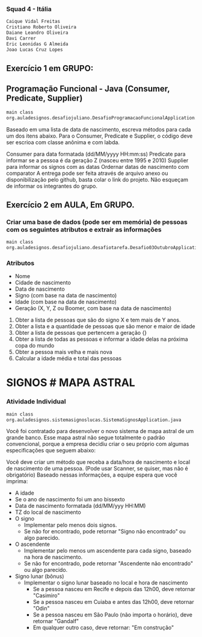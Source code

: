 ### Squad 4 - Itália

```bash
Caique Vidal Freitas
Cristiano Roberto Oliveira
Daiane Leandro Oliveira
Davi Carrer
Eric Leonidas G Almeida
Joao Lucas Cruz Lopes
```

## Exercício 1 em GRUPO:

## Programação Funcional - Java (Consumer, Predicate, Supplier)

```bash
main class
org.auladesignos.desafiojuliano.DesafioProgramacaoFuncionalApplication.java
```

Baseado em uma lista de data de nascimento, escreva métodos para cada um dos itens abaixo.
Para o Consumer, Predicate e Supplier, o código deve ser escrioa com classe anônima e com labda.

Consumer para data formatada (dd/MM/yyyy HH:mm:ss)
Predicate para informar se a pessoa é da geração Z (nasceu entre 1995 e 2010)
Supplier para informar os signos com as datas
Ordernar datas de nascimento com comparator
A entrega pode ser feita através de arquivo anexo ou disponibilização pelo github, basta colar o link do projeto. Não
esqueçam de informar os integrantes do grupo.

## Exercício 2 em AULA, Em GRUPO.

### Criar uma base de dados (pode ser em memória) de pessoas com os seguintes atributos e extrair as informações

```bash
main class
org.auladesignos.desafiojuliano.desafiotarefa.Desafio03OutubroApplication.java
```

### Atributos

- Nome
- Cidade de nascimento
- Data de nascimento
- Signo (com base na data de nascimento)
- Idade (com base na data de nascimento)
- Geração (X, Y, Z ou Boomer, com base na data de nascimento)


1. Obter a lista de pessoas que são do signo X e tem mais de Y anos.
2. Obter a lista e a quantidade de pessoas que são menor e maior de idade
3. Obter a lista de pessoas que pertencem a geração {}
4. Obter a lista de todas as pessoas e informar a idade delas na próxima copa do mundo
5. Obter a pessoa mais velha e mais nova
6. Calcular a idade média e total das pessoas

# SIGNOS # MAPA ASTRAL

### Atividade Individual

```bash
main class
org.auladesignos.sistemasignoslucas.SistemaSignosApplication.java
```

Você foi contratado para desenvolver o novo sistema de mapa astral de um grande banco.
Esse mapa astral não segue totalmente o padrão convencional, porque a empresa decidiu criar o seu próprio com algumas
especificações que seguem abaixo:

Você deve criar um método que receba a data/hora de nascimento e local de nascimento de uma pessoa. (Pode usar Scanner,
se quiser, mas não é obrigatório)
Baseado nessas informações, a equipe espera que você imprima:

- A idade
- Se o ano de nascimento foi um ano bissexto
- Data de nascimento formatada (dd/MM/yyy HH:MM)
- TZ do local de nascimento
- O signo
    - Implementar pelo menos dois signos.
    - Se não for encontrado, pode retornar "Signo não encontrado" ou algo parecido.
- O ascendente
    - Implementar pelo menos um ascendente para cada signo, baseado na hora de nascimento.
    - Se não for encontrado, pode retornar "Ascendente não encontrado" ou algo parecido.
- Signo lunar (bônus)
    - Implementar o signo lunar baseado no local e hora de nascimento
        - Se a pessoa nasceu em Recife e depois das 12h00, deve retornar "Casimiro"
        - Se a pessoa nasceu em Cuiaba e antes das 12h00, deve retornar "Odin"
        - Se a pessoa nasceu em São Paulo (não importa o horário), deve retornar "Gandalf"
        - Em qualquer outro caso, deve retornar: "Em construção"

    